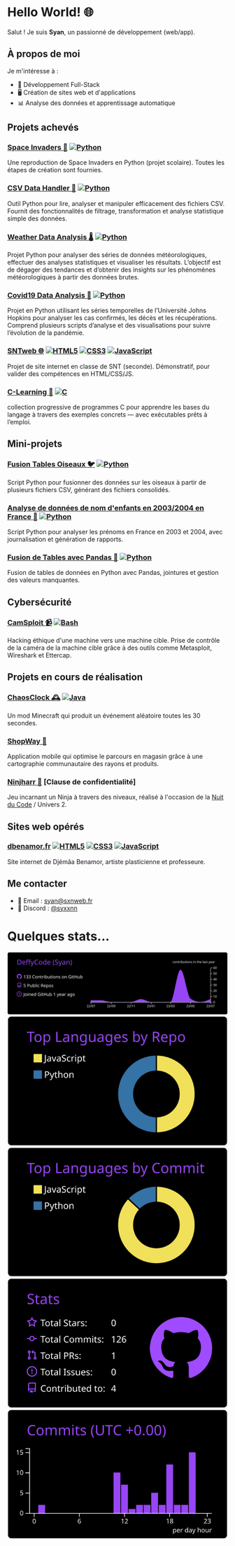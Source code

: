 # Hello World! 🌐

Salut ! Je suis **Syan**, un passionné de développement (web/app).

## À propos de moi

Je m'intéresse à :
- 🔧 Développement Full-Stack
- 🖥️ Création de sites web et d'applications
- 📊 Analyse des données et apprentissage automatique

## Projets achevés

### [Space Invaders 👾](https://github.com/SyanCode/SpaceInvaders) [![Python](https://img.shields.io/badge/Python-3776AB?style=for-the-badge&logo=python&logoColor=white)](https://www.python.org)
Une reproduction de Space Invaders en Python (projet scolaire). Toutes les étapes de création sont fournies.

### [CSV Data Handler 📒](https://github.com/SyanCode/CSV-Data-Handler) [![Python](https://img.shields.io/badge/Python-3776AB?style=for-the-badge&logo=python&logoColor=white)](https://www.python.org)
Outil Python pour lire, analyser et manipuler efficacement des fichiers CSV. Fournit des fonctionnalités de filtrage, transformation et analyse statistique simple des données.

### [Weather Data Analysis 🌡️](https://github.com/SyanCode/Weather-Data-Analysis) [![Python](https://img.shields.io/badge/Python-3776AB?style=for-the-badge&logo=python&logoColor=white)](https://www.python.org)
Projet Python pour analyser des séries de données météorologiques, effectuer des analyses statistiques et visualiser les résultats. L’objectif est de dégager des tendances et d’obtenir des insights sur les phénomènes météorologiques à partir des données brutes.

### [Covid19 Data Analysis 🦠](https://github.com/SyanCode/Covid19-Data-Analysis) [![Python](https://img.shields.io/badge/Python-3776AB?style=for-the-badge&logo=python&logoColor=white)](https://www.python.org)
Projet en Python utilisant les séries temporelles de l’Université Johns Hopkins pour analyser les cas confirmés, les décès et les récupérations. Comprend plusieurs scripts d’analyse et des visualisations pour suivre l’évolution de la pandémie.

### [SNTweb 🌐](https://github.com/SyanCode/SNTweb) [![HTML5](https://img.shields.io/badge/HTML5-E34F26?style=for-the-badge&logo=html5&logoColor=white)](https://developer.mozilla.org/en-US/docs/Web/HTML) [![CSS3](https://img.shields.io/badge/CSS3-1572B6?style=for-the-badge&logo=css3&logoColor=white)](https://developer.mozilla.org/en-US/docs/Web/CSS) [![JavaScript](https://img.shields.io/badge/JavaScript-F7DF1E?style=for-the-badge&logo=javascript&logoColor=black)](https://developer.mozilla.org/en-US/docs/Web/JavaScript)
Projet de site internet en classe de SNT (seconde). Démonstratif, pour valider des compétences en HTML/CSS/JS.

### [C-Learning 🔧](https://github.com/SyanCode/c-learning) [![C](https://img.shields.io/badge/C-00599C?logo=c&logoColor=white)](https://www.learn-c.org)
collection progressive de programmes C pour apprendre les bases du langage à travers des exemples concrets — avec exécutables prêts à l’emploi.

## Mini-projets

### [Fusion Tables Oiseaux 🐦](https://github.com/SyanCode/Fusion-Tables-Oiseaux) [![Python](https://img.shields.io/badge/Python-3776AB?style=for-the-badge&logo=python&logoColor=white)](https://www.python.org)
Script Python pour fusionner des données sur les oiseaux à partir de plusieurs fichiers CSV, générant des fichiers consolidés.

### [Analyse de données de nom d'enfants en 2003/2004 en France 👶](https://github.com/SyanCode/Baby-Names-Data-Analysis) [![Python](https://img.shields.io/badge/Python-3776AB?style=for-the-badge&logo=python&logoColor=white)](https://www.python.org)
Script Python pour analyser les prénoms en France en 2003 et 2004, avec journalisation et génération de rapports.

### [Fusion de Tables avec Pandas 🐼](https://github.com/SyanCode/Fusion-Tables-Pandas) [![Python](https://img.shields.io/badge/Python-3776AB?style=for-the-badge&logo=python&logoColor=white)](https://www.python.org)
Fusion de tables de données en Python avec Pandas, jointures et gestion des valeurs manquantes.

## Cybersécurité

### [CamSploit 📹](https://github.com/SyanCode/CamSploit) [![Bash](https://img.shields.io/badge/Bash-4EAA25?style=for-the-badge&logo=gnubash&logoColor=white)](https://www.gnu.org/software/bash/)
Hacking éthique d'une machine vers une machine cible. Prise de contrôle de la caméra de la machine cible grâce à des outils comme Metasploit, Wireshark et Ettercap.

## Projets en cours de réalisation

### [ChaosClock 🕰️](https://github.com/AetheriumMods/ChaosClock) [![Java](https://img.shields.io/badge/Java-ED8B00?style=for-the-badge&logo=java&logoColor=white)](https://www.java.com)
Un mod Minecraft qui produit un événement aléatoire toutes les 30 secondes.

### [ShopWay 🛒](https://github.com/SyanCode/ShopWay)
Application mobile qui optimise le parcours en magasin grâce à une cartographie communautaire des rayons et produits.

### [Ninjharr 🥷](https://github.com/SyanCode/Ninjharr) [Clause de confidentialité]
Jeu incarnant un Ninja à travers des niveaux, réalisé à l'occasion de la [Nuit du Code](https://nuitducode.net) / Univers 2.

## Sites web opérés

### [dbenamor.fr](https://dbenamor.fr/) [![HTML5](https://img.shields.io/badge/HTML5-E34F26?style=for-the-badge&logo=html5&logoColor=white)](https://developer.mozilla.org/en-US/docs/Web/HTML) [![CSS3](https://img.shields.io/badge/CSS3-1572B6?style=for-the-badge&logo=css3&logoColor=white)](https://developer.mozilla.org/en-US/docs/Web/CSS) [![JavaScript](https://img.shields.io/badge/JavaScript-F7DF1E?style=for-the-badge&logo=javascript&logoColor=black)](https://developer.mozilla.org/en-US/docs/Web/JavaScript)
Site internet de Djémâa Benamor, artiste plasticienne et professeure.

## Me contacter

- 📧 Email : [syan@sxnweb.fr](mailto:syan@sxnweb.fr)
- 👾 Discord : [@syxxnn](https://discordapp.com/users/328228086556393472)

# Quelques stats...


[![](https://raw.githubusercontent.com/DeffyCode/DeffyCode/master/profile-summary-card-output/midnight_purple/0-profile-details.svg)](https://github.com/vn7n24fzkq/github-profile-summary-cards)
[![](https://raw.githubusercontent.com/DeffyCode/DeffyCode/master/profile-summary-card-output/midnight_purple/1-repos-per-language.svg)](https://github.com/vn7n24fzkq/github-profile-summary-cards) [![](https://raw.githubusercontent.com/DeffyCode/DeffyCode/master/profile-summary-card-output/midnight_purple/2-most-commit-language.svg)](https://github.com/vn7n24fzkq/github-profile-summary-cards)
[![](https://raw.githubusercontent.com/DeffyCode/DeffyCode/master/profile-summary-card-output/midnight_purple/3-stats.svg)](https://github.com/vn7n24fzkq/github-profile-summary-cards) [![](https://raw.githubusercontent.com/DeffyCode/DeffyCode/master/profile-summary-card-output/midnight_purple/4-productive-time.svg)](https://github.com/vn7n24fzkq/github-profile-summary-cards)
